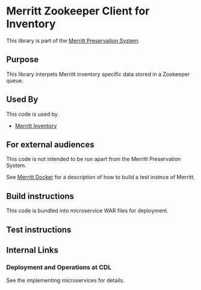 # Merritt Zookeeper Client for Inventory

This library is part of the [Merritt Preservation System](https://github.com/CDLUC3/mrt-doc).

## Purpose

This library interpets Merritt inventory specific data stored in a Zookeeper queue.

## Used By

This code is used by.
- [Merritt Inventory](https://github.com/CDLUC3/mrt-inventory)

## For external audiences
This code is not intended to be run apart from the Merritt Preservation System.

See [Merritt Docker](https://github.com/CDLUC3/merritt-docker) for a description of how to build a test instnce of Merritt.

## Build instructions
This code is bundled into microservice WAR files for deployment.

## Test instructions

## Internal Links

### Deployment and Operations at CDL

See the implementing microservices for details.
